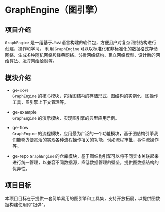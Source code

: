# GraphEngine（图引擎）

## 项目介绍
`GraphEngine` 是一组基于Java语言构建的软件包，方便用户对复杂网络结构进行创建，操作和学习。
利用 `GraphEngine` 可以以标准化和非标准化的数据格式存储网络、生成多种随机网络和经典网络、分析网络结构、建立网络模型、设计新的网络算法、进行网络绘制等。

## 模块介绍

- ge-core  
  `GraphEngine` 的核心模块，包括图结构的存储形式，图结构的实例化，图操作工具，图引擎上下文管理等。

- ge-example  
  `GraphEngine` 的演示模块，实现图引擎的典型应用示例。
  
- ge-flow  
  `GraphEngine` 的流程模块，应用最为广泛的一个功能模块，基于图结构引擎我们能够方便灵活的实现各种流程操作相关的功能，例如流程审批，事件流操作等。
  
- ge-repo
  `GraphEngine` 的仓库模块，基于图结构引擎可以将不同实体关联起来进行统一管理，以兼容不同数据源，降低数据管理的壁垒，提供图数据结构的优异性。
  
## 项目目标
本项目目标在于提供一套简单易用的图引擎和工具集，支持开放拓展，以提供图数据构建使用的"银弹"。
